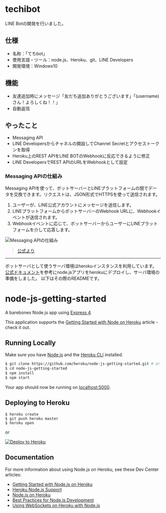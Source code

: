 # techibot
LINE Botの開発を行いました。

 ## 仕様
- 名称：「てちbot」
- 使用言語・ツール：node.js、Heroku、git、LINE Developers
- 開発環境：Windows10

## 機能
- 友達追加時にメッセージ「友だち追加ありがとうございます」「(username)さん！よろしくね！！」
- 自動返信

## やったこと
- Messaging API
- LINE Developersからチャネルの開設してChannel Secretとアクセストークンを取得
- Heroku上のREST APIをLINE BOTのWebhookに反応できるように修正
- LINE DevelopersでREST APIのURLをWebhookとして設定

### Messaging APIの仕組み
Messaging APIを使って、ボットサーバーとLINEプラットフォームの間でデータを交換できます。リクエストは、JSON形式でHTTPSを使って送信されます。

1. ユーザーが、LINE公式アカウントにメッセージを送信します。
2. LINEプラットフォームからボットサーバーのWebhook URLに、Webhookイベントが送信されます。
3. Webhookイベントに応じて、ボットサーバーからユーザーにLINEプラットフォームを介して応答します。

![Messaging APIの仕組み](https://developers.line.biz/media/messaging-api/overview/messaging-api-architecture-cffb1d9b.png)
> [公式より](https://developers.line.biz/ja/docs/messaging-api/overview/)

--- 

ボットサーバとして使うサーバ環境はherokuインスタンスを利用しています。
[公式ドキュメント](https://devcenter.heroku.com/articles/getting-started-with-nodejs)を参考にnode.jsアプリをherokuにデプロイし、サーバ環境の準備をしました。
以下はその際のREADMEです。

# node-js-getting-started

A barebones Node.js app using [Express 4](http://expressjs.com/).

This application supports the [Getting Started with Node on Heroku](https://devcenter.heroku.com/articles/getting-started-with-nodejs) article - check it out.

## Running Locally

Make sure you have [Node.js](http://nodejs.org/) and the [Heroku CLI](https://cli.heroku.com/) installed.

```sh
$ git clone https://github.com/heroku/node-js-getting-started.git # or clone your own fork
$ cd node-js-getting-started
$ npm install
$ npm start
```

Your app should now be running on [localhost:5000](http://localhost:5000/).

## Deploying to Heroku

```
$ heroku create
$ git push heroku master
$ heroku open
```
or

[![Deploy to Heroku](https://www.herokucdn.com/deploy/button.png)](https://heroku.com/deploy)

## Documentation

For more information about using Node.js on Heroku, see these Dev Center articles:

- [Getting Started with Node.js on Heroku](https://devcenter.heroku.com/articles/getting-started-with-nodejs)
- [Heroku Node.js Support](https://devcenter.heroku.com/articles/nodejs-support)
- [Node.js on Heroku](https://devcenter.heroku.com/categories/nodejs)
- [Best Practices for Node.js Development](https://devcenter.heroku.com/articles/node-best-practices)
- [Using WebSockets on Heroku with Node.js](https://devcenter.heroku.com/articles/node-websockets)
